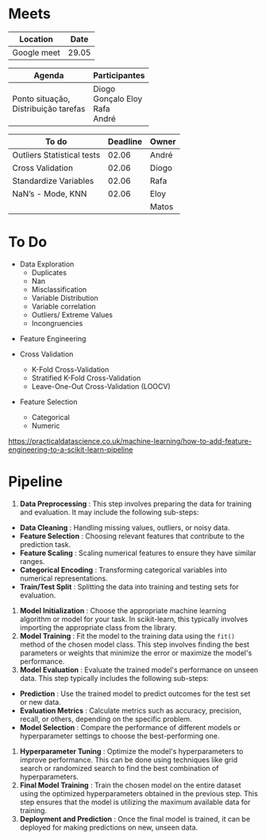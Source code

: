 # Meets 

| **Location** | **Date** |
| ------------------ | -------------- |
| Google meet        | 29.05          |

| **Agenda**                              | **Participantes**                           |
| --------------------------------------------- | ------------------------------------------------- |
| Ponto situação,<br />Distribuição tarefas | Diogo<br />Gonçalo Eloy <br />Rafa <br />André |


| To do                      | **Deadline** | **Owner** |
| -------------------------- | ------------------ | --------------- |
| Outliers Statistical tests | 02.06              | André          |
| Cross Validation           | 02.06              | Diogo           |
| Standardize Variables      | 02.06              | Rafa            |
| NaN’s - Mode, KNN         | 02.06              | Eloy            |
|                            |                    | Matos           |

# To Do

* Data Exploration
  * Duplicates
  * Nan
  * Misclassification
  * Variable Distribution
  * Variable correlation
  * Outliers/ Extreme Values
  * Incongruencies

- Feature Engineering
- Cross Validation

  - K-Fold Cross-Validation
  - Stratified K-Fold Cross-Validation
  - Leave-One-Out Cross-Validation (LOOCV)
- Feature Selection

  - Categorical
  - Numeric

https://practicaldatascience.co.uk/machine-learning/how-to-add-feature-engineering-to-a-scikit-learn-pipeline

# Pipeline

1. **Data Preprocessing** : This step involves preparing the data for training and evaluation. It may include the following sub-steps:

* **Data Cleaning** : Handling missing values, outliers, or noisy data.
* **Feature Selection** : Choosing relevant features that contribute to the prediction task.
* **Feature Scaling** : Scaling numerical features to ensure they have similar ranges.
* **Categorical Encoding** : Transforming categorical variables into numerical representations.
* **Train/Test Split** : Splitting the data into training and testing sets for evaluation.

1. **Model Initialization** : Choose the appropriate machine learning algorithm or model for your task. In scikit-learn, this typically involves importing the appropriate class from the library.
2. **Model Training** : Fit the model to the training data using the `fit()` method of the chosen model class. This step involves finding the best parameters or weights that minimize the error or maximize the model's performance.
3. **Model Evaluation** : Evaluate the trained model's performance on unseen data. This step typically includes the following sub-steps:

* **Prediction** : Use the trained model to predict outcomes for the test set or new data.
* **Evaluation Metrics** : Calculate metrics such as accuracy, precision, recall, or others, depending on the specific problem.
* **Model Selection** : Compare the performance of different models or hyperparameter settings to choose the best-performing one.

1. **Hyperparameter Tuning** : Optimize the model's hyperparameters to improve performance. This can be done using techniques like grid search or randomized search to find the best combination of hyperparameters.
2. **Final Model Training** : Train the chosen model on the entire dataset using the optimized hyperparameters obtained in the previous step. This step ensures that the model is utilizing the maximum available data for training.
3. **Deployment and Prediction** : Once the final model is trained, it can be deployed for making predictions on new, unseen data.
